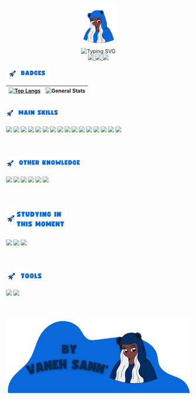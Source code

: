 <!-- Intro - Header -->
  <html>
  <head>
  <link rel="stylesheet" href="https://github.com/VanehSann/VanehSann/blob/main/style.css">
  </head>
  <body>
<div align="center">
  <img src="https://github.com/VanehSann/VanehSann/blob/main/Purple_Blue_Pink_Cute_Anime_Gaming_Livestream_Twitch_Screen__3_-removebg-preview%20(1).png" />
</div>
<div align="center">
  <img src="https://readme-typing-svg.demolab.com?font=Gloria+Hallelujah&weight=700&duration=1500&pause=1000&multiline=true&color=0969DA&center=true&vCenter=true&width=500&height=160&lines=+WELCOME+TO+MY+GITHUB+%3A)++;I'M+VANESSA+SANTOS.;+I'M+A+FULL+STACK+WEB+DEVELOPER...;+...AND+STUDENT+AT+TRYBE...;+...FROM+BRAZIL." alt="Typing SVG" />
</div>

<!-- Intro - Header -->

<!-- Social -->
<div align="center">

  <a href="https://www.linkedin.com/in/vanehsann/">
    <img src="https://img.shields.io/badge/LinkedIn-0969da?style=for-the-badge&logo=linkedin&logoColor=white"  target="_blank"/>
  </a>

  <a href="https://wa.me/5581985613870?text=Oie.%20Vim%20pelo%20Github..."  target="_blank">
    <img src="https://img.shields.io/badge/Whatsapp-0969da?style=for-the-badge&logo=whatsapp&logoColor=white" />
  </a>

  <a href="mailto:vanessacbsantos22@gmail.com"  target="_blank">
    <img src="https://img.shields.io/badge/Gmail-0969da?style=for-the-badge&logo=gmail&logoColor=white" />
  </a>
</div>

<!-- Social -->
<br>
<!-- ### Badges -->

<img src="https://github.com/VanehSann/VanehSann/blob/main/Purple_Blue_Pink_Cute_Anime_Gaming_Livestream_Twitch_Screen__4___1_-removebg-preview.png" alt="social media linkedin" width="120px" />

| [![Top Langs](https://github-readme-stats.vercel.app/api/top-langs/?username=vanehsann&langs_count=8&layout=compact&theme=transparent&hide_border=true)](https://github.com/vanehsann/github-readme-stats) | ![General Stats](https://github-readme-stats.vercel.app/api?username=vanehsann&count_private=true&show_icons=false&theme=transparent&hide_border=true) |
| :-: | :-: |



<!-- ### Badges -->
<br>
<!-- Main Skills -->
<div>
  <img src="https://github.com/VanehSann/VanehSann/blob/main/2__1_-removebg-preview.png" width="145px" />
</div>
<br>
<div>
  <img src="https://img.shields.io/badge/HTML-0969da?style=for-the-badge&logo=html5&logoColor=white" />

  <img src="https://img.shields.io/badge/CSS-0969da?&style=for-the-badge&logo=css3&logoColor=white" />

  <img src="https://img.shields.io/badge/JavaScript-0969da?style=for-the-badge&logo=javascript&logoColor=white" />

  <img src="https://img.shields.io/badge/React-0969da?style=for-the-badge&logo=react&logoColor=61DAFB" />

  <img src="https://img.shields.io/badge/Redux-0969da?style=for-the-badge&logo=redux&logoColor=white" />

  <img src="https://img.shields.io/badge/Node.js-0969da?style=for-the-badge&logo=node.js&logoColor=white" />

  <img src="https://img.shields.io/badge/Express.js-0969da?style=for-the-badge" />

  <img src="https://img.shields.io/badge/MySQL-0969da?style=for-the-badge&logo=mysql&logoColor=white" />

  <img src="https://img.shields.io/badge/TypeScript-0969da?style=for-the-badge&logo=typescript&logoColor=white" />

  <img src="https://img.shields.io/badge/Python-0969da?style=for-the-badge&logo=python&logoColor=white" />

  <img src="https://img.shields.io/badge/Jest-0969da?style=for-the-badge&logo=Jest&logoColor=white" />

  <img src="https://img.shields.io/badge/sequelize-0969da?style=for-the-badge&logo=sequelize&logoColor=white" />
  
  <img src="https://img.shields.io/badge/Docker-0969da?style=for-the-badge&logo=docker&logoColor=white" />
  
  <img src="https://img.shields.io/badge/Git-0969da?style=for-the-badge&logo=git&logoColor=white" />
  
  <img src="https://img.shields.io/badge/Windows-0969da?style=for-the-badge&logo=windows&logoColor=white" />
  
  <img src="https://img.shields.io/badge/Linux-0969da?style=for-the-badge&logo=linux&logoColor=white" />

</div>

<!-- Main Skills -->
<br><br>
<!-- Other Knowledge -->

<div>
  <img src="https://github.com/VanehSann/VanehSann/blob/main/2__2_-removebg-preview.png" width="214x" />
</div>
<br>
<div>
  
  <img src="https://img.shields.io/badge/Typescript-0969da?style=for-the-badge&logo=typescript&logoColor=white" />

  <img src="https://img.shields.io/badge/Python-0969da?style=for-the-badge&logo=python&logoColor=white" />

  <img src="https://img.shields.io/badge/Heroku-0969da?style=for-the-badge&logo=heroku&logoColor=white" />

  <img src="https://img.shields.io/badge/MongoDB-0969da?style=for-the-badge&logo=mongodb&logoColor=white" />
  
  <img src="https://img.shields.io/badge/SQLite-0969da?style=for-the-badge&logo=sqlite&logoColor=white" />
  
  <img src="https://img.shields.io/badge/Bootstrap-0969da?style=for-the-badge&logo=bootstrap&logoColor=white" />

</div>

<!-- Other Knowledge -->
<br><br>
<!-- Studying in this moment -->
<div> 
  <img src="https://github.com/VanehSann/VanehSann/blob/main/1__1_-removebg-preview.png" width="166px" />
</div>
<br>
<div>
  
  <img src="https://img.shields.io/badge/Python-0969da?style=for-the-badge&logo=python&logoColor=white" />

  <img src="https://img.shields.io/badge/Typescript-0969da?style=for-the-badge&logo=typescript&logoColor=white" />

  <img src="https://img.shields.io/badge/Java-0969da?style=for-the-badge&logo=java&logoColor=white" />

</div>

<!-- Studying in this moment -->
<br><br>
<!-- Tools -->
<div> 
  <img src="https://github.com/VanehSann/VanehSann/blob/main/2__3_-removebg-preview.png" width="104px" />
</div>
<br>
<div>
  
  <img src="https://img.shields.io/badge/Adobe%20Illustrator-0969da?style=for-the-badge&logo=adobe%20illustrator&logoColor=white" />

  <img src="https://img.shields.io/badge/Adobe%20Photoshop-0969da?style=for-the-badge&logo=Adobe%20Photoshop&logoColor=white" />

</div>

<!-- Tools -->
<br><br>
<!-- Intro - Footer -->
<div align="center">
  <img src="https://github.com/VanehSann/VanehSann/blob/main/3__1_-removebg-preview.png" alt="trybe student web full stack nodejs react" />
</div>
<!-- Intro - Footer -->
  </body>
  </html>
